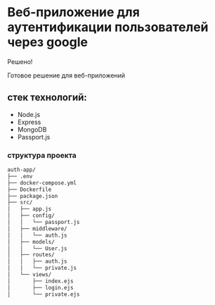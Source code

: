 # Веб-приложение для аутентификации пользователей через google 

Решено!  

Готовое решение для веб-приложений  

## стек технологий:
- Node.js
- Express
- MongoDB
- Passport.js

### структура проекта

```bash
auth-app/  
├── .env  
├── docker-compose.yml  
├── Dockerfile  
├── package.json  
├── src/  
│   ├── app.js  
│   ├── config/  
│   │   └── passport.js  
│   ├── middleware/  
│   │   └── auth.js  
│   ├── models/  
│   │   └── User.js  
│   ├── routes/  
│   │   ├── auth.js  
│   │   └── private.js  
│   └── views/  
│       ├── index.ejs  
│       ├── login.ejs  
│       └── private.ejs  
```
